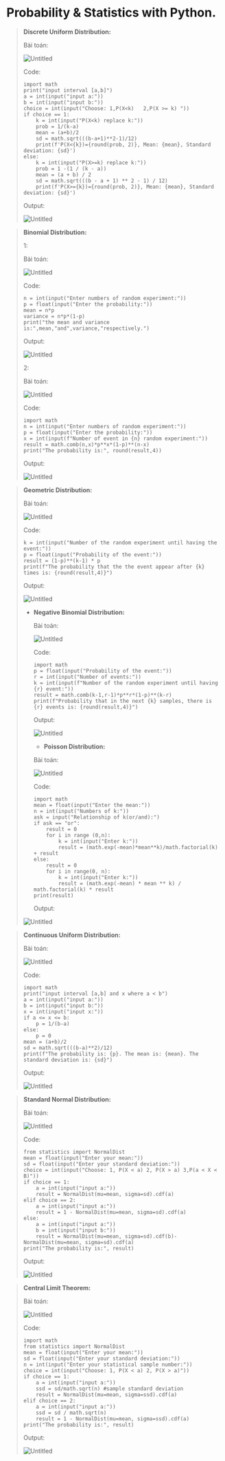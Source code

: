 # Probability & Statistics with Python.

> **Discrete Uniform Distribution:**
> 
> 
> Bài toán:
> 
> ![Untitled](Probability%20&%20Statistics%20with%20Python%20b00163d7bc794beb80e267e598a7ff9f/Untitled.png)
> 
> Code:
> 
> ```
> import math
> print("input interval [a,b]")
> a = int(input("input a:"))
> b = int(input("input b:"))
> choice = int(input("Choose: 1,P(X<k)   2,P(X >= k) "))
> if choice == 1:
>     k = int(input("P(X<k) replace k:"))
>     prob = 1/(k-a)
>     mean = (a+b)/2
>     sd = math.sqrt(((b-a+1)**2-1)/12)
>     print(f'P(X<{k})={round(prob, 2)}, Mean: {mean}, Standard deviation: {sd}')
> else:
>     k = int(input("P(X>=k) replace k:"))
>     prob = 1 -(1 / (k - a))
>     mean = (a + b) / 2
>     sd = math.sqrt(((b - a + 1) ** 2 - 1) / 12)
>     print(f'P(X>={k})={round(prob, 2)}, Mean: {mean}, Standard deviation: {sd}')
> ```
> 
> Output:
> 
> ![Untitled](Probability%20&%20Statistics%20with%20Python%20b00163d7bc794beb80e267e598a7ff9f/Untitled%201.png)
> 

> **Binomial Distribution:**
> 
> 
> 1:
> 
> Bài toán:
> 
> ![Untitled](Probability%20&%20Statistics%20with%20Python%20b00163d7bc794beb80e267e598a7ff9f/Untitled%202.png)
> 
> Code:
> 
> ```
> n = int(input("Enter numbers of random experiment:"))
> p = float(input("Enter the probability:"))
> mean = n*p
> variance = n*p*(1-p)
> print("the mean and variance is:",mean,"and",variance,"respectively.")
> ```
> 
> Output:
> 
> ![Untitled](Probability%20&%20Statistics%20with%20Python%20b00163d7bc794beb80e267e598a7ff9f/Untitled%203.png)
> 
> 2:
> 
> Bài toán:
> 
> ![Untitled](Probability%20&%20Statistics%20with%20Python%20b00163d7bc794beb80e267e598a7ff9f/Untitled%204.png)
> 
> Code:
> 
> ```
> import math
> n = int(input("Enter numbers of random experiment:"))
> p = float(input("Enter the probability:"))
> x = int(input(f"Number of event in {n} random experiment:"))
> result = math.comb(n,x)*p**x*(1-p)**(n-x)
> print("The probability is:", round(result,4))
> ```
> 
> Output:
> 
> ![Untitled](Probability%20&%20Statistics%20with%20Python%20b00163d7bc794beb80e267e598a7ff9f/Untitled%205.png)
> 

> **Geometric Distribution:**
> 
> 
> Bài toán:
> 
> ![Untitled](Probability%20&%20Statistics%20with%20Python%20b00163d7bc794beb80e267e598a7ff9f/Untitled%206.png)
> 
> Code:
> 
> ```
> k = int(input("Number of the random experiment until having the event:"))
> p = float(input("Probability of the event:"))
> result = (1-p)**(k-1) * p
> print(f"The probability that the the event appear after {k} times is: {round(result,4)}")
> ```
> 
> Output:
> 
> ![Untitled](Probability%20&%20Statistics%20with%20Python%20b00163d7bc794beb80e267e598a7ff9f/Untitled%207.png)
> 
> - **Negative Binomial Distribution:**
>     
>     Bài toán:
>     
>     ![Untitled](Probability%20&%20Statistics%20with%20Python%20b00163d7bc794beb80e267e598a7ff9f/Untitled%208.png)
>     
>     Code:
>     
>     ```
>     import math
>     p = float(input("Probability of the event:"))
>     r = int(input("Number of events:"))
>     k = int(input(f"Number of the random experiment until having {r} event:"))
>     result = math.comb(k-1,r-1)*p**r*(1-p)**(k-r)
>     print(f"Probability that in the next {k} samples, there is {r} events is: {round(result,4)}")
>     ```
>     
>     Output:
>     
>     ![Untitled](Probability%20&%20Statistics%20with%20Python%20b00163d7bc794beb80e267e598a7ff9f/Untitled%209.png)
>     
>     - **Poisson Distribution:**
>     
>     Bài toán:
>     
>     ![Untitled](Probability%20&%20Statistics%20with%20Python%20b00163d7bc794beb80e267e598a7ff9f/Untitled%2010.png)
>     
>     Code:
>     
>     ```
>     import math
>     mean = float(input("Enter the mean:"))
>     n = int(input("Numbers of k:"))
>     ask = input("Relationship of k(or/and):")
>     if ask == "or":
>         result = 0
>         for i in range (0,n):
>             k = int(input("Enter k:"))
>             result = (math.exp(-mean)*mean**k)/math.factorial(k) + result
>     else:
>         result = 0
>         for i in range(0, n):
>             k = int(input("Enter k:"))
>             result = (math.exp(-mean) * mean ** k) / math.factorial(k) * result
>     print(result)
>     
>     ```
>     
>     Output:
>     
> 
> ![Untitled](Probability%20&%20Statistics%20with%20Python%20b00163d7bc794beb80e267e598a7ff9f/Untitled%2011.png)
> 

> **Continuous Uniform Distribution:**
> 
> 
> Bài toán:
> 
> ![Untitled](Probability%20&%20Statistics%20with%20Python%20b00163d7bc794beb80e267e598a7ff9f/Untitled%2012.png)
> 
> Code:
> 
> ```
> import math
> print("input interval [a,b] and x where a < b")
> a = int(input("input a:"))
> b = int(input("input b:"))
> x = int(input("input x:"))
> if a <= x <= b:
>     p = 1/(b-a)
> else:
>     p = 0
> mean = (a+b)/2
> sd = math.sqrt(((b-a)**2)/12)
> print(f"The probability is: {p}. The mean is: {mean}. The standard deviation is: {sd}")
> ```
> 
> Output:
> 
> ![Untitled](Probability%20&%20Statistics%20with%20Python%20b00163d7bc794beb80e267e598a7ff9f/Untitled%2013.png)
> 

> **Standard Normal Distribution:**
> 
> 
> Bài toán:
> 
> ![Untitled](Probability%20&%20Statistics%20with%20Python%20b00163d7bc794beb80e267e598a7ff9f/Untitled%2014.png)
> 
> Code:
> 
> ```
> from statistics import NormalDist
> mean = float(input("Enter your mean:"))
> sd = float(input("Enter your standard deviation:"))
> choice = int(input("Choose: 1, P(X < a) 2, P(X > a) 3,P(a < X < B)"))
> if choice == 1:
>     a = int(input("input a:"))
>     result = NormalDist(mu=mean, sigma=sd).cdf(a)
> elif choice == 2:
>     a = int(input("input a:"))
>     result = 1 - NormalDist(mu=mean, sigma=sd).cdf(a)
> else:
>     a = int(input("input a:"))
>     b = int(input("input b:"))
>     result = NormalDist(mu=mean, sigma=sd).cdf(b)- NormalDist(mu=mean, sigma=sd).cdf(a)
> print("The probability is:", result)
> ```
> 
> Output:
> 
> ![Untitled](Probability%20&%20Statistics%20with%20Python%20b00163d7bc794beb80e267e598a7ff9f/Untitled%2015.png)
> 

> **Central Limit Theorem:**
> 
> 
> Bài toán:
> 
> ![Untitled](Probability%20&%20Statistics%20with%20Python%20b00163d7bc794beb80e267e598a7ff9f/Untitled%2016.png)
> 
> Code:
> 
> ```
> import math
> from statistics import NormalDist
> mean = float(input("Enter your mean:"))
> sd = float(input("Enter your standard deviation:"))
> n = int(input("Enter your statistical sample number:"))
> choice = int(input("Choose: 1, P(X < a) 2, P(X > a)"))
> if choice == 1:
>     a = int(input("input a:"))
>     ssd = sd/math.sqrt(n) #sample standard deviation
>     result = NormalDist(mu=mean, sigma=ssd).cdf(a)
> elif choice == 2:
>     a = int(input("input a:"))
>     ssd = sd / math.sqrt(n)
>     result = 1 - NormalDist(mu=mean, sigma=ssd).cdf(a)
> print("The probability is:", result)
> ```
> 
> Output:
> 
> ![Untitled](Probability%20&%20Statistics%20with%20Python%20b00163d7bc794beb80e267e598a7ff9f/Untitled%2017.png)
>